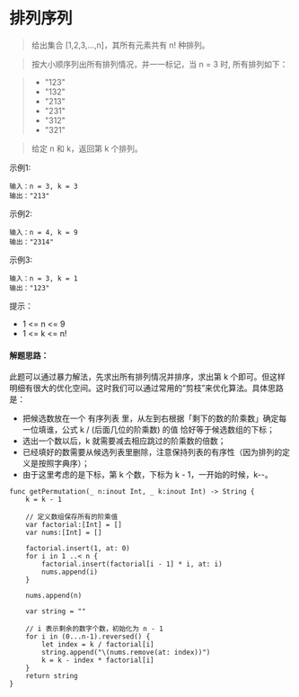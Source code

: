 # 排列序列

> 给出集合 [1,2,3,...,n]，其所有元素共有 n! 种排列。

> 按大小顺序列出所有排列情况，并一一标记，当 n = 3 时, 所有排列如下：

> - "123"
> - "132"
> - "213"
> - "231"
> - "312"
> - "321"

> 给定 n 和 k，返回第 k 个排列。


示例1:

```
输入：n = 3, k = 3
输出："213"
```

示例2:

```
输入：n = 4, k = 9
输出："2314"
```

示例3:

```
输入：n = 3, k = 1
输出："123"
```

提示：

- 1 <= n <= 9
- 1 <= k <= n!


#### 解题思路：

此题可以通过暴力解法，先求出所有排列情况并排序，求出第 k 个即可。但这样明细有很大的优化空间。这时我们可以通过常用的“剪枝”来优化算法。具体思路是：

- 把候选数放在一个 有序列表 里，从左到右根据「剩下的数的阶乘数」确定每一位填谁，公式 k / (后面几位的阶乘数) 的值 恰好等于候选数组的下标；
- 选出一个数以后，k 就需要减去相应跳过的阶乘数的倍数；
- 已经填好的数需要从候选列表里删除，注意保持列表的有序性（因为排列的定义是按照字典序）；
- 由于这里考虑的是下标，第 k 个数，下标为 k - 1，一开始的时候，k--。


```
func getPermutation(_ n:inout Int, _ k:inout Int) -> String {
    k = k - 1
    
    // 定义数组保存所有的阶乘值
    var factorial:[Int] = []
    var nums:[Int] = []

    factorial.insert(1, at: 0)
    for i in 1 ..< n {
        factorial.insert(factorial[i - 1] * i, at: i)
        nums.append(i)
    }
    
    nums.append(n)
            
    var string = ""
    
    // i 表示剩余的数字个数，初始化为 n - 1
    for i in (0...n-1).reversed() {
        let index = k / factorial[i]
        string.append("\(nums.remove(at: index))")
        k = k - index * factorial[i]
    }
    return string
}
```
